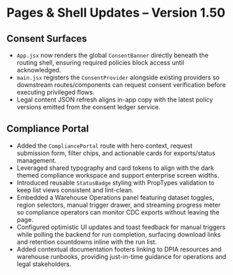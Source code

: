 # Pages & Shell Updates – Version 1.50

## Consent Surfaces
- `App.jsx` now renders the global `ConsentBanner` directly beneath the routing shell, ensuring required policies block access until acknowledged.
- `main.jsx` registers the `ConsentProvider` alongside existing providers so downstream routes/components can request consent verification before executing privileged flows.
- Legal content JSON refresh aligns in-app copy with the latest policy versions emitted from the consent ledger service.

## Compliance Portal
- Added the `CompliancePortal` route with hero context, request submission form, filter chips, and actionable cards for exports/status management.
- Leveraged shared typography and card tokens to align with the dark themed compliance workspace and support enterprise screen widths.
- Introduced reusable `StatusBadge` styling with PropTypes validation to keep list views consistent and lint-clean.
- Embedded a Warehouse Operations panel featuring dataset toggles, region selectors, manual trigger drawer, and streaming progress meter so compliance operators can monitor CDC exports without leaving the page.
- Configured optimistic UI updates and toast feedback for manual triggers while polling the backend for run completion, surfacing download links and retention countdowns inline with the run list.
- Added contextual documentation footers linking to DPIA resources and warehouse runbooks, providing just-in-time guidance for operations and legal stakeholders.
